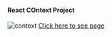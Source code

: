 #### React COntext Project
![context](https://user-images.githubusercontent.com/108419553/200929513-a2133413-05c3-4f3c-8f88-8762439bbbc0.gif)
[Click here to see page](https://636c049b0858bc05c1acb60a--delicate-toffee-266156.netlify.app/)
